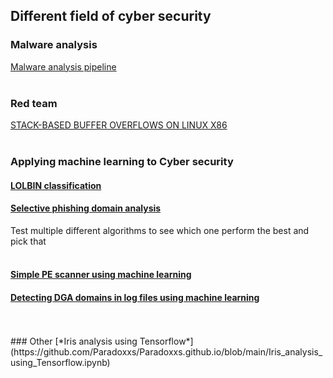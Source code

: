 ## Different field of cyber security

### Malware analysis

[Malware analysis pipeline](https://github.com/Paradoxxs/REM-Jupyter)
<br/>
<br/>

### Red team 
[STACK-BASED BUFFER OVERFLOWS ON LINUX X86](https://github.com/Paradoxxs/Paradoxxs.github.io/blob/main/STACK-BASED%20BUFFER%20OVERFLOWS%20ON%20LINUX%20X86.md)
<br/>
<br/>
### Applying machine learning to Cyber security

#### [LOLBIN classification](https://github.com/Paradoxxs/Paradoxxs.github.io/blob/main/lolbin_classification.ipynb)

#### [Selective phishing domain analysis](https://github.com/Paradoxxs/Paradoxxs.github.io/blob/main/Comparative_Phishing_domains_analysis.ipynb)
Test multiple different algorithms to see which one perform the best and pick that<br/>
<br/>
#### [Simple PE scanner using machine learning](colab.research.google.com/drive/1-QHFxSobRbKrueWSjr-eDpXfvsja_Y3o?hl=en#scrollTo=gvM8DhULIlDk)
#### [Detecting DGA domains in log files using machine learning](https://github.com/Paradoxxs/Paradoxxs.github.io/blob/main/Phishing_domains_analysis.ipynb)
<br/>
<br/>
### Other
[*Iris analysis using Tensorflow*](https://github.com/Paradoxxs/Paradoxxs.github.io/blob/main/Iris_analysis_using_Tensorflow.ipynb)
